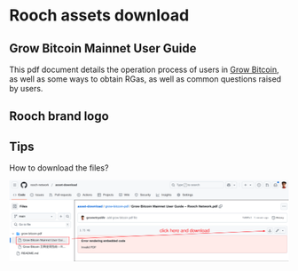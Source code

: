 # Rooch assets download

## Grow Bitcoin Mainnet User Guide

This pdf document details the operation process of users in [Grow Bitcoin](https://grow.rooch.network/), as well as some ways to obtain RGas, as well as common questions raised by users.

## Rooch brand logo

## Tips

How to download the files?

![](./how-to-download-file.png)
